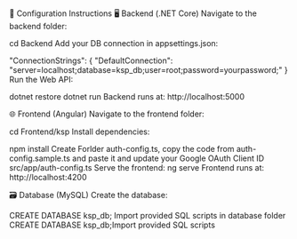 🔧 Configuration Instructions
🖥️ Backend (.NET Core)
Navigate to the backend folder:
 
cd Backend
Add your DB connection in appsettings.json:
 
"ConnectionStrings": {
  "DefaultConnection": "server=localhost;database=ksp_db;user=root;password=yourpassword;"
}
Run the Web API:
 
dotnet restore
dotnet run
Backend runs at: http://localhost:5000

🌐 Frontend (Angular)
Navigate to the frontend folder:
 
cd Frontend/ksp
Install dependencies:
 
npm install
Create Forlder auth-config.ts, copy the code from auth-config.sample.ts and paste it and update your Google OAuth Client ID 
src/app/auth-config.ts
Serve the frontend:
ng serve
Frontend runs at: http://localhost:4200

🗃️ Database (MySQL)
Create the database:
 
CREATE DATABASE ksp_db;
Import provided SQL scripts in database  folder
CREATE DATABASE ksp_db;Import provided SQL scripts
